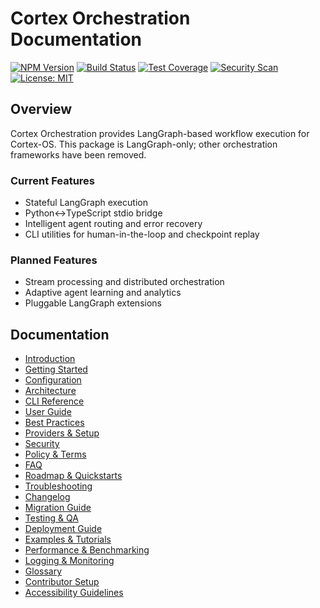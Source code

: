 # Cortex Orchestration Documentation

[![NPM Version](https://img.shields.io/npm/v/@cortex-os/orchestration)](https://www.npmjs.com/package/@cortex-os/orchestration)
[![Build Status](https://img.shields.io/badge/build-passing-brightgreen)](https://github.com/jamiescottcraik/Cortex-OS)
[![Test Coverage](https://img.shields.io/badge/coverage-93%25-brightgreen)](https://github.com/jamiescottcraik/Cortex-OS)
[![Security Scan](https://img.shields.io/badge/security-OWASP%20compliant-green)](https://github.com/jamiescottcraik/Cortex-OS)
[![License: MIT](https://img.shields.io/badge/License-MIT-yellow.svg)](https://opensource.org/licenses/MIT)

## Overview
Cortex Orchestration provides LangGraph-based workflow execution for Cortex-OS. This package is LangGraph-only; other orchestration frameworks have been removed.

### Current Features
- Stateful LangGraph execution
- Python↔TypeScript stdio bridge
- Intelligent agent routing and error recovery
- CLI utilities for human-in-the-loop and checkpoint replay

### Planned Features
- Stream processing and distributed orchestration
- Adaptive agent learning and analytics
- Pluggable LangGraph extensions

## Documentation
- [Introduction](./introduction.md)
- [Getting Started](./getting-started.md)
- [Configuration](./configuration.md)
- [Architecture](./architecture.md)
- [CLI Reference](./cli-reference.md)
- [User Guide](./user-guide.md)
- [Best Practices](./best-practices.md)
- [Providers & Setup](./providers-setup.md)
- [Security](./security.md)
- [Policy & Terms](./policy-terms.md)
- [FAQ](./faq.md)
- [Roadmap & Quickstarts](./roadmap.md)
- [Troubleshooting](./troubleshooting.md)
- [Changelog](./changelog.md)
- [Migration Guide](./migration.md)
- [Testing & QA](./testing-qa.md)
- [Deployment Guide](./deployment.md)
- [Examples & Tutorials](./examples.md)
- [Performance & Benchmarking](./performance.md)
- [Logging & Monitoring](./logging-monitoring.md)
- [Glossary](./glossary.md)
- [Contributor Setup](./contributor-setup.md)
- [Accessibility Guidelines](./accessibility.md)
